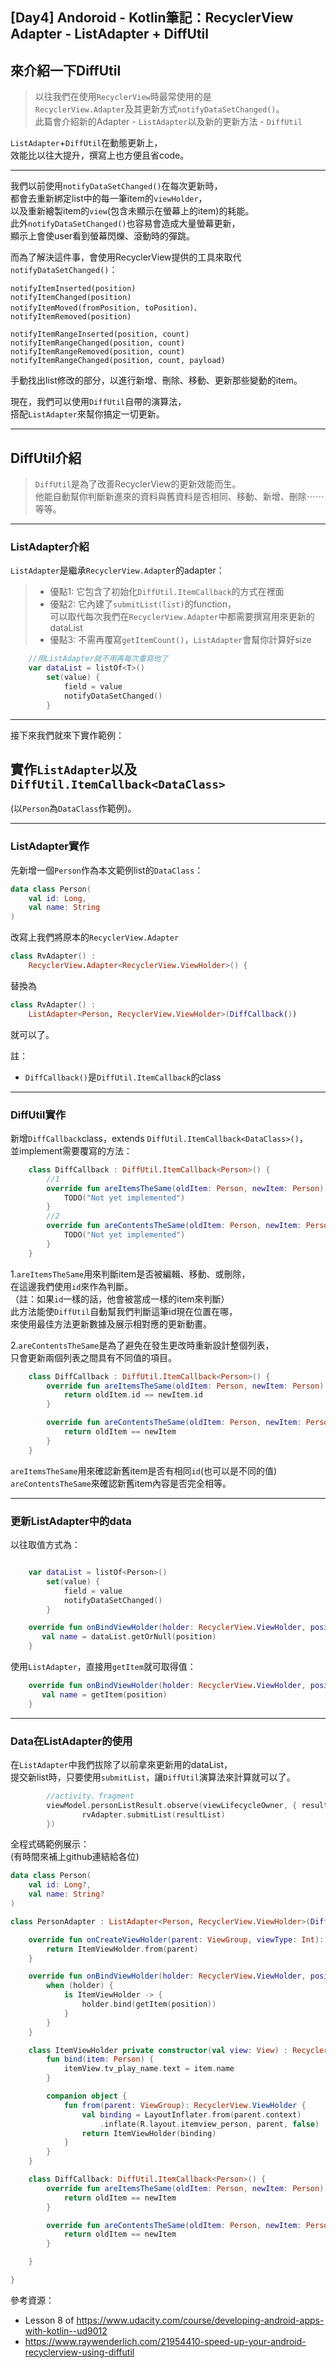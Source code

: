 ## [Day4] Andoroid - Kotlin筆記：RecyclerView Adapter - ListAdapter + DiffUtil

來介紹一下DiffUtil
---

> 以往我們在使用`RecyclerView`時最常使用的是  
> `RecyclerView.Adapter`及其更新方式`notifyDataSetChanged()`。  
> 此篇會介紹新的Adapter - `ListAdapter`以及新的更新方法 - `DiffUtil`  

`ListAdapter`+`DiffUtil`在動態更新上，  
效能比以往大提升，撰寫上也方便且省code。  
 
---

我們以前使用`notifyDataSetChanged()`在每次更新時，  
都會去重新綁定list中的每一筆item的`viewHolder`，  
以及重新繪製item的`view`(包含未顯示在螢幕上的item)的耗能。  
此外`notifyDataSetChanged()`也容易會造成大量螢幕更新，  
顯示上會使user看到螢幕閃爍、滾動時的彈跳。  

而為了解決這件事，會使用RecyclerView提供的工具來取代`notifyDataSetChanged()`：  
``` 
notifyItemInserted(position)
notifyItemChanged(position)
notifyItemMoved(fromPosition, toPosition)、
notifyItemRemoved(position)

notifyItemRangeInserted(position, count)
notifyItemRangeChanged(position, count)
notifyItemRangeRemoved(position, count)
notifyItemRangeChanged(position, count, payload)
```
手動找出list修改的部分，以進行新增、刪除、移動、更新那些變動的item。  

現在，我們可以使用`DiffUtil`自帶的演算法，  
搭配`ListAdapter`來幫你搞定一切更新。  

---

## DiffUtil介紹

> `DiffUtil`是為了改善RecyclerView的更新效能而生。  
> 他能自動幫你判斷新進來的資料與舊資料是否相同、移動、新增、刪除⋯⋯等等。  

--- 

### ListAdapter介紹

`ListAdapter`是繼承`RecyclerView.Adapter`的adapter：  
> - 優點1: 它包含了初始化`DiffUtil.ItemCallback`的方式在裡面  
> - 優點2: 它內建了`submitList(list)`的function，  
可以取代每次我們在`RecyclerView.Adapter`中都需要撰寫用來更新的dataList  
> - 優點3: 不需再覆寫`getItemCount()`，`ListAdapter`會幫你計算好size  

```kotlin
    //用ListAdapter就不用再每次重寫他了
    var dataList = listOf<T>()
        set(value) {
            field = value
            notifyDataSetChanged()
        }
```

---

接下來我們就來下實作範例：  

## 實作`ListAdapter`以及`DiffUtil.ItemCallback<DataClass>`  
(以`Person`為`DataClass`作範例)。  


---

### ListAdapter實作


先新增一個`Person`作為本文範例list的`DataClass`：  

```kotlin
data class Person(
    val id: Long,
    val name: String
)
```

改寫上我們將原本的`RecyclerView.Adapter`  
```kotlin
class RvAdapter() :
    RecyclerView.Adapter<RecyclerView.ViewHolder>() {

```
替換為  
```kotlin
class RvAdapter() : 
    ListAdapter<Person, RecyclerView.ViewHolder>(DiffCallback())

```
就可以了。  

註：
- `DiffCallback()`是`DiffUtil.ItemCallback`的class  

---

### DiffUtil實作

新增`DiffCallback`class，extends `DiffUtil.ItemCallback<DataClass>()`，  
並implement需要覆寫的方法：  

```kotlin
    class DiffCallback : DiffUtil.ItemCallback<Person>() {
        //1
        override fun areItemsTheSame(oldItem: Person, newItem: Person): Boolean {
            TODO("Not yet implemented")
        }
        //2
        override fun areContentsTheSame(oldItem: Person, newItem: Person): Boolean {
            TODO("Not yet implemented")
        }
    }
```

1.`areItemsTheSame`用來判斷item是否被編輯、移動、或刪除，  
在這邊我們使用`id`來作為判斷。  
（註：如果`id`一樣的話，他會被當成一樣的item來判斷）  
此方法能使`DiffUtil`自動幫我們判斷這筆id現在位置在哪，  
來使用最佳方法更新數據及展示相對應的更新動畫。  

2.`areContentsTheSame`是為了避免在發生更改時重新設計整個列表，  
只會更新兩個列表之間具有不同值的項目。  


```kotlin
    class DiffCallback : DiffUtil.ItemCallback<Person>() {
        override fun areItemsTheSame(oldItem: Person, newItem: Person): Boolean {
            return oldItem.id == newItem.id
        }

        override fun areContentsTheSame(oldItem: Person, newItem: Person): Boolean {
            return oldItem == newItem
        }
    }

```

`areItemsTheSame`用來確認新舊item是否有相同`id`(也可以是不同的值)  
`areContentsTheSame`來確認新舊item內容是否完全相等。  

---

### 更新ListAdapter中的data


以往取值方式為：  
```kotlin

    var dataList = listOf<Person>()
        set(value) {
            field = value
            notifyDataSetChanged()
        }

    override fun onBindViewHolder(holder: RecyclerView.ViewHolder, position: Int) {
       val name = dataList.getOrNull(position)
    }
```

使用`ListAdapter`，直接用`getItem`就可取得值：  
```kotlin
    override fun onBindViewHolder(holder: RecyclerView.ViewHolder, position: Int) {
       val name = getItem(position)
    }
```

---

### Data在ListAdapter的使用

在`ListAdapter`中我們拔除了以前拿來更新用的dataList，  
提交新list時，只要使用`submitList`，讓`DiffUtil`演算法來計算就可以了。  


```kotlin
        //activity、fragment
        viewModel.personListResult.observe(viewLifecycleOwner, { resultList ->
                rvAdapter.submitList(resultList)
        })

```


全程式碼範例展示：  
(有時間來補上github連結給各位)  
```kotlin
data class Person(
    val id: Long?,
    val name: String?
)

class PersonAdapter : ListAdapter<Person, RecyclerView.ViewHolder>(DiffCallback()) {

    override fun onCreateViewHolder(parent: ViewGroup, viewType: Int): RecyclerView.ViewHolder {
        return ItemViewHolder.from(parent)
    }

    override fun onBindViewHolder(holder: RecyclerView.ViewHolder, position: Int) {
        when (holder) {
            is ItemViewHolder -> {
                holder.bind(getItem(position))
            }
        }
    }

    class ItemViewHolder private constructor(val view: View) : RecyclerView.ViewHolder(view) {
        fun bind(item: Person) {
            itemView.tv_play_name.text = item.name
        }

        companion object {
            fun from(parent: ViewGroup): RecyclerView.ViewHolder {
                val binding = LayoutInflater.from(parent.context)
                    .inflate(R.layout.itemview_person, parent, false)
                return ItemViewHolder(binding)
            }
        }
    }

    class DiffCallback: DiffUtil.ItemCallback<Person>() {
        override fun areItemsTheSame(oldItem: Person, newItem: Person): Boolean {
            return oldItem == newItem
        }

        override fun areContentsTheSame(oldItem: Person, newItem: Person): Boolean {
            return oldItem == newItem
        }

    }

}

```

參考資源：
- Lesson 8 of https://www.udacity.com/course/developing-android-apps-with-kotlin--ud9012
- https://www.raywenderlich.com/21954410-speed-up-your-android-recyclerview-using-diffutil